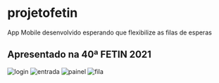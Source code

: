 # projetofetin

App Mobile desenvolvido esperando que flexibilize as filas de esperas

## Apresentado na 40ª FETIN 2021

![login](https://user-images.githubusercontent.com/64598132/138203397-168bb8fc-55c3-4441-b166-59cba5ddf19e.jpeg)
![entrada](https://user-images.githubusercontent.com/64598132/138203406-7b431e47-1cba-4acd-9ecf-a9ce08edde72.jpeg)
![painel](https://user-images.githubusercontent.com/64598132/138203418-b7d7e430-ce27-4356-ae7c-b605f88664e4.jpeg)
![fila](https://user-images.githubusercontent.com/64598132/138203429-e7a52c6c-a4ba-4a11-b0f5-7319a5d0550d.jpeg)
